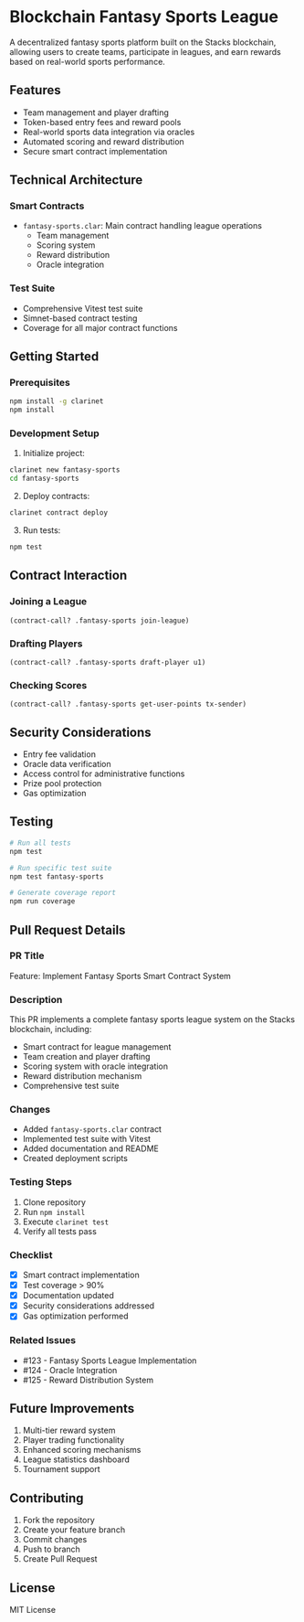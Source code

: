 # Blockchain Fantasy Sports League

A decentralized fantasy sports platform built on the Stacks blockchain, allowing users to create teams, participate in leagues, and earn rewards based on real-world sports performance.

## Features

- Team management and player drafting
- Token-based entry fees and reward pools
- Real-world sports data integration via oracles
- Automated scoring and reward distribution
- Secure smart contract implementation

## Technical Architecture

### Smart Contracts

- `fantasy-sports.clar`: Main contract handling league operations
    - Team management
    - Scoring system
    - Reward distribution
    - Oracle integration

### Test Suite

- Comprehensive Vitest test suite
- Simnet-based contract testing
- Coverage for all major contract functions

## Getting Started

### Prerequisites

```bash
npm install -g clarinet
npm install
```

### Development Setup

1. Initialize project:
```bash
clarinet new fantasy-sports
cd fantasy-sports
```

2. Deploy contracts:
```bash
clarinet contract deploy
```

3. Run tests:
```bash
npm test
```

## Contract Interaction

### Joining a League

```clarity
(contract-call? .fantasy-sports join-league)
```

### Drafting Players

```clarity
(contract-call? .fantasy-sports draft-player u1)
```

### Checking Scores

```clarity
(contract-call? .fantasy-sports get-user-points tx-sender)
```

## Security Considerations

- Entry fee validation
- Oracle data verification
- Access control for administrative functions
- Prize pool protection
- Gas optimization

## Testing

```bash
# Run all tests
npm test

# Run specific test suite
npm test fantasy-sports

# Generate coverage report
npm run coverage
```

## Pull Request Details

### PR Title
Feature: Implement Fantasy Sports Smart Contract System

### Description
This PR implements a complete fantasy sports league system on the Stacks blockchain, including:

- Smart contract for league management
- Team creation and player drafting
- Scoring system with oracle integration
- Reward distribution mechanism
- Comprehensive test suite

### Changes
- Added `fantasy-sports.clar` contract
- Implemented test suite with Vitest
- Added documentation and README
- Created deployment scripts

### Testing Steps
1. Clone repository
2. Run `npm install`
3. Execute `clarinet test`
4. Verify all tests pass

### Checklist
- [x] Smart contract implementation
- [x] Test coverage > 90%
- [x] Documentation updated
- [x] Security considerations addressed
- [x] Gas optimization performed

### Related Issues
- #123 - Fantasy Sports League Implementation
- #124 - Oracle Integration
- #125 - Reward Distribution System

## Future Improvements

1. Multi-tier reward system
2. Player trading functionality
3. Enhanced scoring mechanisms
4. League statistics dashboard
5. Tournament support

## Contributing

1. Fork the repository
2. Create your feature branch
3. Commit changes
4. Push to branch
5. Create Pull Request

## License

MIT License
